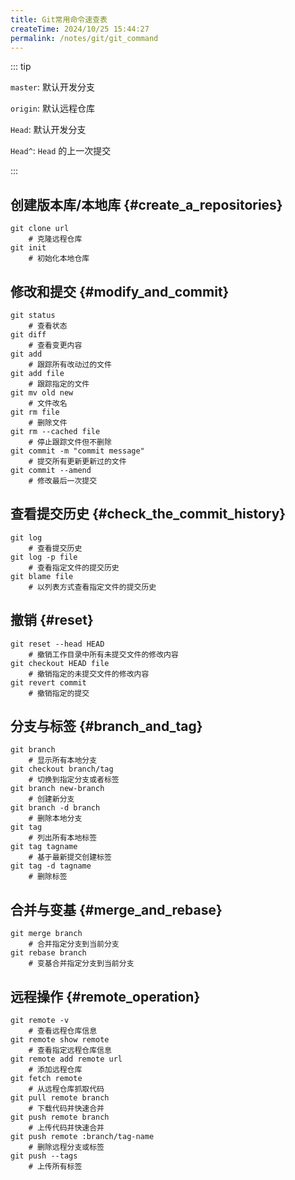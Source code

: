 ```yaml
---
title: Git常用命令速查表
createTime: 2024/10/25 15:44:27
permalink: /notes/git/git_command
---
```


::: tip

`master`: 默认开发分支

`origin`: 默认远程仓库

`Head`: 默认开发分支

`Head^`: `Head` 的上一次提交

:::

## 创建版本库/本地库 {#create_a_repositories}

```shell
git clone url 
    # 克隆远程仓库
git init
    # 初始化本地仓库
```

## 修改和提交 {#modify_and_commit}

```shell
git status
    # 查看状态
git diff
    # 查看变更内容
git add
    # 跟踪所有改动过的文件
git add file
    # 跟踪指定的文件
git mv old new
    # 文件改名
git rm file
    # 删除文件
git rm --cached file
    # 停止跟踪文件但不删除
git commit -m "commit message"
    # 提交所有更新更新过的文件
git commit --amend
    # 修改最后一次提交
```

## 查看提交历史 {#check_the_commit_history}

```shell
git log
    # 查看提交历史
git log -p file
    # 查看指定文件的提交历史
git blame file
    # 以列表方式查看指定文件的提交历史
```

## 撤销 {#reset}

```shell
git reset --head HEAD
    # 撤销工作目录中所有未提交文件的修改内容
git checkout HEAD file
    # 撤销指定的未提交文件的修改内容
git revert commit
    # 撤销指定的提交
```

## 分支与标签 {#branch_and_tag}

```shell
git branch
    # 显示所有本地分支
git checkout branch/tag
    # 切换到指定分支或者标签
git branch new-branch
    # 创建新分支
git branch -d branch
    # 删除本地分支
git tag
    # 列出所有本地标签
git tag tagname
    # 基于最新提交创建标签
git tag -d tagname
    # 删除标签
```

## 合并与变基 {#merge_and_rebase}

```shell
git merge branch
    # 合并指定分支到当前分支
git rebase branch
    # 变基合并指定分支到当前分支
```

## 远程操作 {#remote_operation}

```shell
git remote -v
    # 查看远程仓库信息
git remote show remote
    # 查看指定远程仓库信息
git remote add remote url
    # 添加远程仓库
git fetch remote
    # 从远程仓库抓取代码
git pull remote branch
    # 下载代码并快速合并
git push remote branch
    # 上传代码并快速合并
git push remote :branch/tag-name
    # 删除远程分支或标签
git push --tags
    # 上传所有标签
```
